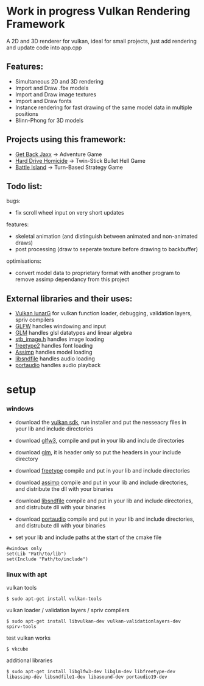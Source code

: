 # Work in progress Vulkan Rendering Framework
A 2D and 3D renderer for vulkan, ideal for small projects, just add rendering and update code into app.cpp

## Features:

* Simultaneous 2D and 3D rendering
* Import and Draw .fbx models
* Import and Draw image textures 
* Import and Draw fonts
* Instance rendering for fast drawing of the same model data in multiple positions
* Blinn-Phong for 3D models

## Projects using this framework:
* [Get Back Jaxx](https://github.com/NoamZeise/GGJ22) -> Adventure Game
* [Hard Drive Homicide](https://github.com/NoamZeise/Hard-Drive-Homicide) -> Twin-Stick Bullet Hell Game
* [Battle Island](https://github.com/NoamZeise/Battle-Island) -> Turn-Based Strategy Game

## Todo list:
bugs:
* fix scroll wheel input on very short updates

features:
* skeletal animation (and distinguish between animated and non-animated draws)
* post processing (draw to seperate texture before drawing to backbuffer)

optimisations:
* convert model data to proprietary format with another program to remove assimp dependancy from this project

## External libraries and their uses:

* [Vulkan lunarG](https://vulkan.lunarg.com/) for vulkan function loader, debugging, validation layers, spriv compilers
* [GLFW](https://www.glfw.org/) handles windowing and input
* [GLM](https://github.com/g-truc/glm) handles glsl datatypes and linear algebra
* [stb_image.h](https://github.com/nothings/stb) handles image loading
* [freetype2](https://freetype.org/) handles font loading
* [Assimp](https://github.com/assimp/assimp) handles model loading
* [libsndfile](https://github.com/libsndfile/libsndfile) handles audio loading
* [portaudio](http://www.portaudio.com/) handles audio playback

# setup



### windows


* download the [vulkan sdk](https://vulkan.lunarg.com/), run installer and put the nesseacry files in your lib and include directories

* download [glfw3](https://www.glfw.org/), compile and put in your lib and include directories

* download [glm](https://github.com/g-truc/glm), it is header only so put the headers in your include directory

* download [freetype](https://freetype.org/download.html) compile and put in your lib and include directories

* download [assimp](https://github.com/assimp/assimp/blob/master/Build.md) compile and put in your lib and include directories, and distribute the dll with your binaries

* download [libsndfile](http://www.mega-nerd.com/libsndfile/#Download) compile and put in your lib and include directories, and distrubute dll with your binaries

* download [portaudio](http://files.portaudio.com/docs/v19-doxydocs/compile_windows.html) compile and put in your lib and include directories, and distrubute dll with your binaries


* set your lib and include paths at the start of the cmake file
```
#windows only
set(Lib "Path/to/lib")
set(Include "Path/to/include")
```

### linux with apt
vulkan tools
```
$ sudo apt-get install vulkan-tools
```
vulkan loader / validation layers / spriv compilers
```
$ sudo apt-get install libvulkan-dev vulkan-validationlayers-dev spirv-tools
```
test vulkan works
```
$ vkcube
```
additional libraries
```
$ sudo apt-get install libglfw3-dev libglm-dev libfreetype-dev libassimp-dev libsndfile1-dev libasound-dev portaudio19-dev
```

